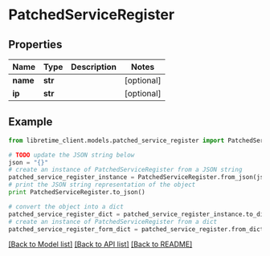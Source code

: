 # PatchedServiceRegister


## Properties
Name | Type | Description | Notes
------------ | ------------- | ------------- | -------------
**name** | **str** |  | [optional] 
**ip** | **str** |  | [optional] 

## Example

```python
from libretime_client.models.patched_service_register import PatchedServiceRegister

# TODO update the JSON string below
json = "{}"
# create an instance of PatchedServiceRegister from a JSON string
patched_service_register_instance = PatchedServiceRegister.from_json(json)
# print the JSON string representation of the object
print PatchedServiceRegister.to_json()

# convert the object into a dict
patched_service_register_dict = patched_service_register_instance.to_dict()
# create an instance of PatchedServiceRegister from a dict
patched_service_register_form_dict = patched_service_register.from_dict(patched_service_register_dict)
```
[[Back to Model list]](../README.md#documentation-for-models) [[Back to API list]](../README.md#documentation-for-api-endpoints) [[Back to README]](../README.md)



